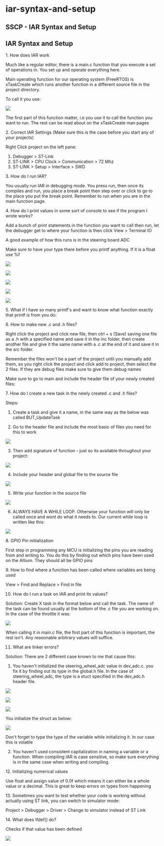 # iar-syntax-and-setup

## SSCP - IAR Syntax and Setup

## IAR Syntax and Setup

&#x20;    1\.       How does IAR work

&#x20;

Much like a regular editor, there is a main.c function that you execute a set of operations in. You set up and operate everything here.

&#x20;

Main operating function for our operating system (FreeRTOS) is xTaskCreate which runs another function in a different source file in the project directory.

&#x20;

To call it you use:

&#x20;

![](../../../../assets/image_e3512fe19f.png)

&#x20;

The first part of this function matter, i.e you use it to call the function you want to run. The rest can be read about on the xTaskCreate man pages

&#x20;

&#x20;    2\.       Correct IAR Settings (Make sure this is the case before you start any of your projects)

&#x20;

Right Click project on the left pane:

1. &#x20;     Debugger > ST-Link
2. &#x20;     ST-LINK > CPU Clock > Communication > 72 Mhz
3. &#x20;     ST-LINK > Setup > Interface > SWD

&#x20;

&#x20;    3\.       How do I run IAR?

&#x20;

You usually run IAR in debugging mode. You press run, then once its compiles and run, you place a break point then step over or click to go to the place you put the break point. Remember to run when you are in the main function page.

&#x20;

&#x20;    4\.       How do I print values in some sort of console to see if the program I wrote works?

&#x20;

Add a bunch of print statements in the function you want to call then run, let the debugger get to where your function is then click View > Terminal IO

&#x20;

A good example of how this runs is in the steering board ADC

Make sure to have your type there before you printf anything. If it is a float use %f

&#x20;

![](../../../../assets/image_e218849dd3.png)

![](../../../../assets/image_ec7e48c1a9.png)

![](../../../../assets/image_f79575cebf.png)

![](../../../../assets/image_0a9231738f.png)

![](../../../../assets/image_6f1777698b.png)

&#x20;

&#x20;    5\.       What if I have so many printf's and want to know what function exactly that printf is from you do:

&#x20;

&#x20;    6\.       How to make new .c and .h files?

&#x20;

Right click the project and click new file, then ctrl + s (Save) saving one file as a .h with a specified name and save it in the inc folder, then create another file and give it the same name with a .c at the end of it and save it in the src folder.

&#x20;

Remember the files won't be a part of the project until you manually add them, so you right click the project and click add to project, then select the 2 files. If they are debug files make sure to give them debug names

&#x20;

Make sure to go to main and include the header file of your newly created files:

&#x20;

&#x20;

&#x20;    7\.      How do I create a new task in the newly created .c and .h files?

&#x20;

Steps:

&#x20;

1. &#x20;     Create a task and give it a name, in the same way as the below was called BUT\_UpdateTask

&#x20;

&#x20;

2. &#x20;     Go to the header file and include the most basic of files you need for this to work

![](../../../../assets/image_e6d09e7934.png)

3. &#x20;     Then add signature of function - just so its available throughout your project:

![](../../../../assets/image_ac72925b57.png)

4. &#x20;     Include your header and global file to the source file

![](../../../../assets/image_fe49dbd17a.png)

5. &#x20;     Write your function in the source file

![](../../../../assets/image_1d2089611e.png)

6. &#x20;     ALWAYS HAVE A WHILE LOOP. Otherwise your function will only be called once and wont do what it needs to. Our current while loop is written like this:

![](../../../../assets/image_b4d5c6dec3.png)

&#x20;

&#x20;    8\.       GPIO Pin initialization

&#x20;

First step in programming any MCU is initializing the pins you are reading from and writing to. You do this by finding out which pins have been used on the Altium. They should all be GPIO pins

&#x20;

&#x20;    9\.   How to find where a function has been called where variables are being used

&#x20;

View > Find and Replace > Find in file

10. How do I run a task on IAR and print its values?

&#x20;

Solution: Create X task in the format below and call the task. The name of the task can be found usually at the bottom of the .c file you are working on. In the case of the throttle it was:

&#x20;

![](../../../../assets/image_4daee21c48.png)

&#x20;

When calling it in main.c file, the first part of this function is important, the rest isn't. Any reasonable arbitrary values will suffice.

&#x20;

&#x20;

11. What are linker errors?

&#x20;

Solution: There are 2 different case known to me that cause this:

&#x20;

1. &#x20;     You haven't initialized the steering\_wheel\_adc value in dev\_adc.c. you fix it by finding out its type in the global.h file. In the case of steering\_wheel\_adc, the type is a stuct specified in the dev\_adc.h header file.

&#x20;

![](../../../../assets/image_9dd6fbf17c.png)

![](../../../../assets/image_37ccd2ca63.png)

![](../../../../assets/image_a2fd3fedca.png)

&#x20;

You initialize the struct as below:

&#x20;

![](../../../../assets/image_8ea6d82a01.png)

&#x20;

Don't forget to type the type of the variable while initializing it. In our case this is volatile

&#x20;

2. &#x20;     You haven't used consistent capitalization in naming a variable or a function. When compiling IAR is case sensitive, so make sure everything is in the same case when writing and compiling.

&#x20;   &#x20;

&#x20;   12\. Initializing numerical values

&#x20;

&#x20;

Use float and assign value of 0.0f which means it can either be a whole value or a decimal. This is great to keep errors on types from happening

&#x20;

&#x20;   13\. Sometimes you want to test whether your code is working without actually using ST link, you can switch to simulator mode:

&#x20;

Project > Debugger > Driver > Change to simulator instead of ST Link

&#x20;

&#x20;   14\. What does Ifdef() do?

&#x20;

Checks if that value has been defined

&#x20;

&#x20;

![](../../../../assets/image_8163058467.png)
